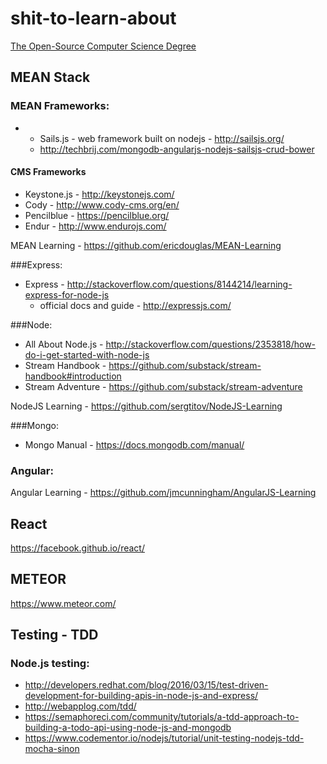 # shit-to-learn-about

[The Open-Source Computer Science Degree](https://github.com/mvillaloboz/open-source-cs-degree)

## MEAN Stack

### MEAN Frameworks:
- - Sails.js - web framework built on nodejs - http://sailsjs.org/
  - http://techbrij.com/mongodb-angularjs-nodejs-sailsjs-crud-bower

#### CMS Frameworks
- Keystone.js - http://keystonejs.com/
- Cody - http://www.cody-cms.org/en/
- Pencilblue - https://pencilblue.org/
- Endur - http://www.endurojs.com/

MEAN Learning - https://github.com/ericdouglas/MEAN-Learning

###Express:
- Express - http://stackoverflow.com/questions/8144214/learning-express-for-node-js
  - official docs and guide - http://expressjs.com/

###Node:
- All About Node.js - http://stackoverflow.com/questions/2353818/how-do-i-get-started-with-node-js
- Stream Handbook - https://github.com/substack/stream-handbook#introduction
- Stream Adventure - https://github.com/substack/stream-adventure

NodeJS Learning - https://github.com/sergtitov/NodeJS-Learning

###Mongo:
- Mongo Manual - https://docs.mongodb.com/manual/

### Angular: 

Angular Learning - https://github.com/jmcunningham/AngularJS-Learning

## React
https://facebook.github.io/react/

## METEOR
https://www.meteor.com/

## Testing - TDD

### Node.js testing:
- http://developers.redhat.com/blog/2016/03/15/test-driven-development-for-building-apis-in-node-js-and-express/
- http://webapplog.com/tdd/
- https://semaphoreci.com/community/tutorials/a-tdd-approach-to-building-a-todo-api-using-node-js-and-mongodb
- https://www.codementor.io/nodejs/tutorial/unit-testing-nodejs-tdd-mocha-sinon
